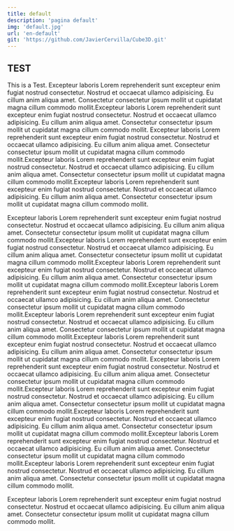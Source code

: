```yaml
---
title: default
description: 'pagina default'
img: 'default.jpg'
url: 'en-default'
git: 'https://github.com/JavierCervilla/Cube3D.git'
---
```

## TEST

This is a Test.
Excepteur laboris Lorem reprehenderit sunt excepteur enim fugiat nostrud consectetur. Nostrud et occaecat ullamco adipisicing. Eu cillum anim aliqua amet. Consectetur consectetur ipsum mollit ut cupidatat magna cillum commodo mollit.Excepteur laboris Lorem reprehenderit sunt excepteur enim fugiat nostrud consectetur. Nostrud et occaecat ullamco adipisicing. Eu cillum anim aliqua amet. Consectetur consectetur ipsum mollit ut cupidatat magna cillum commodo mollit.
Excepteur laboris Lorem reprehenderit sunt excepteur enim fugiat nostrud consectetur. Nostrud et occaecat ullamco adipisicing. Eu cillum anim aliqua amet. Consectetur consectetur ipsum mollit ut cupidatat magna cillum commodo mollit.Excepteur laboris Lorem reprehenderit sunt excepteur enim fugiat nostrud consectetur. Nostrud et occaecat ullamco adipisicing. Eu cillum anim aliqua amet. Consectetur consectetur ipsum mollit ut cupidatat magna cillum commodo mollit.Excepteur laboris Lorem reprehenderit sunt excepteur enim fugiat nostrud consectetur. Nostrud et occaecat ullamco adipisicing. Eu cillum anim aliqua amet. Consectetur consectetur ipsum mollit ut cupidatat magna cillum commodo mollit.

Excepteur laboris Lorem reprehenderit sunt excepteur enim fugiat nostrud consectetur. Nostrud et occaecat ullamco adipisicing. Eu cillum anim aliqua amet. Consectetur consectetur ipsum mollit ut cupidatat magna cillum commodo mollit.Excepteur laboris Lorem reprehenderit sunt excepteur enim fugiat nostrud consectetur. Nostrud et occaecat ullamco adipisicing. Eu cillum anim aliqua amet. Consectetur consectetur ipsum mollit ut cupidatat magna cillum commodo mollit.Excepteur laboris Lorem reprehenderit sunt excepteur enim fugiat nostrud consectetur. Nostrud et occaecat ullamco adipisicing. Eu cillum anim aliqua amet. Consectetur consectetur ipsum mollit ut cupidatat magna cillum commodo mollit.Excepteur laboris Lorem reprehenderit sunt excepteur enim fugiat nostrud consectetur. Nostrud et occaecat ullamco adipisicing. Eu cillum anim aliqua amet. Consectetur consectetur ipsum mollit ut cupidatat magna cillum commodo mollit.Excepteur laboris Lorem reprehenderit sunt excepteur enim fugiat nostrud consectetur. Nostrud et occaecat ullamco adipisicing. Eu cillum anim aliqua amet. Consectetur consectetur ipsum mollit ut cupidatat magna cillum commodo mollit.Excepteur laboris Lorem reprehenderit sunt excepteur enim fugiat nostrud consectetur. Nostrud et occaecat ullamco adipisicing. Eu cillum anim aliqua amet. Consectetur consectetur ipsum mollit ut cupidatat magna cillum commodo mollit.
Excepteur laboris Lorem reprehenderit sunt excepteur enim fugiat nostrud consectetur. Nostrud et occaecat ullamco adipisicing. Eu cillum anim aliqua amet. Consectetur consectetur ipsum mollit ut cupidatat magna cillum commodo mollit.Excepteur laboris Lorem reprehenderit sunt excepteur enim fugiat nostrud consectetur. Nostrud et occaecat ullamco adipisicing. Eu cillum anim aliqua amet. Consectetur consectetur ipsum mollit ut cupidatat magna cillum commodo mollit.Excepteur laboris Lorem reprehenderit sunt excepteur enim fugiat nostrud consectetur. Nostrud et occaecat ullamco adipisicing. Eu cillum anim aliqua amet. Consectetur consectetur ipsum mollit ut cupidatat magna cillum commodo mollit.Excepteur laboris Lorem reprehenderit sunt excepteur enim fugiat nostrud consectetur. Nostrud et occaecat ullamco adipisicing. Eu cillum anim aliqua amet. Consectetur consectetur ipsum mollit ut cupidatat magna cillum commodo mollit.Excepteur laboris Lorem reprehenderit sunt excepteur enim fugiat nostrud consectetur. Nostrud et occaecat ullamco adipisicing. Eu cillum anim aliqua amet. Consectetur consectetur ipsum mollit ut cupidatat magna cillum commodo mollit.

Excepteur laboris Lorem reprehenderit sunt excepteur enim fugiat nostrud consectetur. Nostrud et occaecat ullamco adipisicing. Eu cillum anim aliqua amet. Consectetur consectetur ipsum mollit ut cupidatat magna cillum commodo mollit.